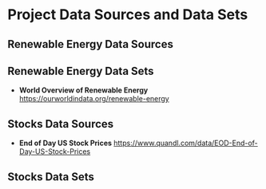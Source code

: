 # Project Data Sources and Data Sets

## Renewable Energy Data Sources
## Renewable Energy Data Sets

* **World Overview of Renewable Energy** https://ourworldindata.org/renewable-energy

## Stocks Data Sources

* **End of Day US Stock Prices** https://www.quandl.com/data/EOD-End-of-Day-US-Stock-Prices

## Stocks Data Sets
